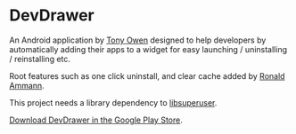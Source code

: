 # DevDrawer

An Android application by [Tony Owen](https://plus.google.com/111365666249481367719) designed to help developers by automatically adding their apps to a widget for easy launching / uninstalling / reinstalling etc.

Root features such as one click uninstall, and clear cache added by [Ronald Ammann](https://plus.google.com/115926327659831685384/posts).

This project needs a library dependency to [libsuperuser](https://github.com/Chainfire/libsuperuser).

[Download DevDrawer in the Google Play Store](https://play.google.com/store/apps/details?id=com.owentech.DevDrawer).